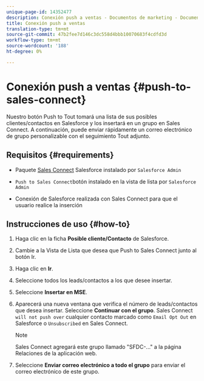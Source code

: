 ```yaml
---
unique-page-id: 14352477
description: Conexión push a ventas - Documentos de marketing - Documentación del producto
title: Conexión push a ventas
translation-type: tm+mt
source-git-commit: 47b2fee7d146c3dc558d4bbb10070683f4cdfd3d
workflow-type: tm+mt
source-wordcount: '188'
ht-degree: 0%

---
```



# Conexión push a ventas {#push-to-sales-connect}

Nuestro botón Push to Tout tomará una lista de sus posibles clientes/contactos en Salesforce y los insertará en un grupo en Sales Connect. A continuación, puede enviar rápidamente un correo electrónico de grupo personalizable con el seguimiento Tout adjunto.

## Requisitos {#requirements}

* Paquete [Sales Connect](http://docs.marketo.com/x/C4PS) Salesforce instalado por `Salesforce Admin`

* `Push to Sales Connect`botón instalado en la vista de lista por `Salesforce Admin`

* Conexión de Salesforce realizada con Sales Connect para que el usuario realice la inserción

## Instrucciones de uso {#how-to}

1. Haga clic en la ficha **Posible cliente/Contacto** de Salesforce.
1. Cambie a la Vista de Lista que desea que Push to Sales Connect junto al botón Ir.
1. Haga clic en **Ir**.
1. Seleccione todos los leads/contactos a los que desee insertar.
1. Seleccione **Insertar en MSE**.
1. Aparecerá una nueva ventana que verifica el número de leads/contactos que desea insertar. Seleccione **Continuar con el grupo**. Sales Connect `will not push over` cualquier contacto marcado como `Email Opt Out` en Salesforce o `Unsubscribed` en Sales Connect.

   >[!NOTE]
   >
   >Sales Connect agregará este grupo llamado &quot;SFDC-...&quot; a la página Relaciones de la aplicación [](http://toutapp.com/login)web.

1. Seleccione **Enviar correo electrónico a todo el grupo** para enviar el correo electrónico de este grupo.

